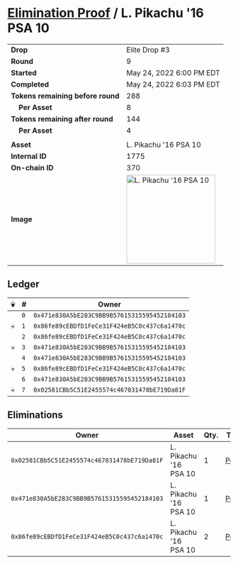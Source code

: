 # [Elimination Proof](./readme.md) / L. Pikachu &#039;16 PSA 10

|||
|---|---|
| **Drop** | Elite Drop #3 |
| **Round** | 9 |
| **Started** | May 24, 2022 6:00 PM EDT |
| **Completed** | May 24, 2022 6:03 PM EDT |
| **Tokens remaining before round** | 288 |
| **&nbsp;&nbsp;&nbsp;&nbsp;Per Asset** | 8 |
| **Tokens remaining after round** | 144 |
| **&nbsp;&nbsp;&nbsp;&nbsp;Per Asset** | 4 |
| | |
| **Asset** | L. Pikachu &#039;16 PSA 10 |
| **Internal ID** | 1775 |
| **On-chain ID** | 370 |
| **Image** | <img src="https://tcdn.blokpax.com/9648a5d9-187b-4054-bdc3-5c9d962bba08/056cfe8235afca2762e0670186cb4aabecc4a7405b24ab44e14543acac01dce7.png" height="200" alt="L. Pikachu &#039;16 PSA 10" /> |

## Ledger

| 💀 | # | Owner |
| --- | --- | --- |
|  | `0` | `0x471e830A5bE283C9BB9B57615315595452184103` |
| 💀 | `1` | `0x86fe89cEBDfD1FeCe31F424eB5C0c437c6a1470c` |
|  | `2` | `0x86fe89cEBDfD1FeCe31F424eB5C0c437c6a1470c` |
| 💀 | `3` | `0x471e830A5bE283C9BB9B57615315595452184103` |
|  | `4` | `0x471e830A5bE283C9BB9B57615315595452184103` |
| 💀 | `5` | `0x86fe89cEBDfD1FeCe31F424eB5C0c437c6a1470c` |
|  | `6` | `0x471e830A5bE283C9BB9B57615315595452184103` |
| 💀 | `7` | `0x02581CBb5C51E2455574c467031478bE719Da81F` |


## Eliminations

| Owner | Asset | Qty. | Transaction |
| --- | --- | --- | --- |
| `0x02581CBb5C51E2455574c467031478bE719Da81F` | L. Pikachu '16 PSA 10 | 1 | [Polygonscan](https://polygonscan.com/tx/0x52e04cc5abf8bc1049b8ec1368efd2720eae6192a934719378057a804a89fb87) |
| `0x471e830A5bE283C9BB9B57615315595452184103` | L. Pikachu '16 PSA 10 | 1 | [Polygonscan](https://polygonscan.com/tx/0x4cb45f784d0dd7dfdd750da8399b4c670c6d2703942edf07e3962e8c1516f97f) |
| `0x86fe89cEBDfD1FeCe31F424eB5C0c437c6a1470c` | L. Pikachu '16 PSA 10 | 2 | [Polygonscan](https://polygonscan.com/tx/0x535db338a5d84ae245efe002f406f8ef70ff5225f2cf6bd88b664d76d3cefc5a) |
